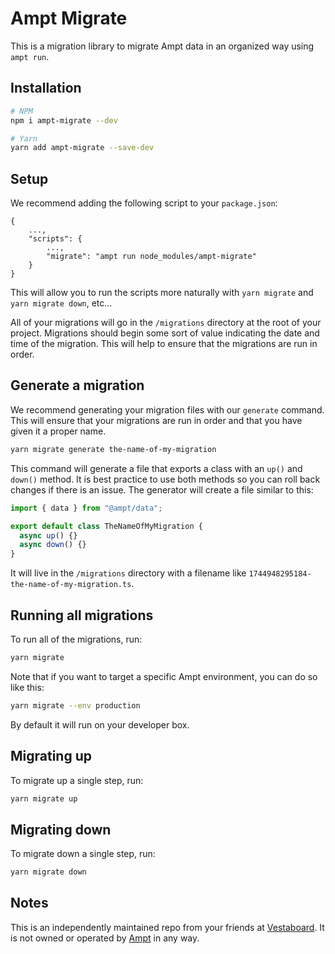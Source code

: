 # Ampt Migrate

This is a migration library to migrate Ampt data in an organized way using `ampt run`.

## Installation

```bash
# NPM
npm i ampt-migrate --dev

# Yarn
yarn add ampt-migrate --save-dev
```

## Setup

We recommend adding the following script to your `package.json`:

```
{
    ...,
    "scripts": {
        ...,
        "migrate": "ampt run node_modules/ampt-migrate"
    }
}
```

This will allow you to run the scripts more naturally with `yarn migrate` and `yarn migrate down`, etc...

All of your migrations will go in the `/migrations` directory at the root of your project. Migrations should begin some sort of value indicating the date and time of the migration. This will help to ensure that the migrations are run in order.

## Generate a migration

We recommend generating your migration files with our `generate` command. This will ensure that your migrations are run in order and that you have given it a proper name.

```bash
yarn migrate generate the-name-of-my-migration
```

This command will generate a file that exports a class with an `up()` and `down()` method. It is best practice to use both methods so you can roll back changes if there is an issue. The generator will create a file similar to this:

```typescript
import { data } from "@ampt/data";

export default class TheNameOfMyMigration {
  async up() {}
  async down() {}
}
```

It will live in the `/migrations` directory with a filename like `1744948295184-the-name-of-my-migration.ts`.

## Running all migrations

To run all of the migrations, run:

```bash
yarn migrate
```

Note that if you want to target a specific Ampt environment, you can do so like this:

```bash
yarn migrate --env production
```

By default it will run on your developer box.

## Migrating up

To migrate up a single step, run:

```bash
yarn migrate up
```

## Migrating down

To migrate down a single step, run:

```bash
yarn migrate down
```

## Notes

This is an independently maintained repo from your friends at [Vestaboard](https://vestaboard.com). It is not owned or operated by [Ampt](https://getampt.com) in any way.
